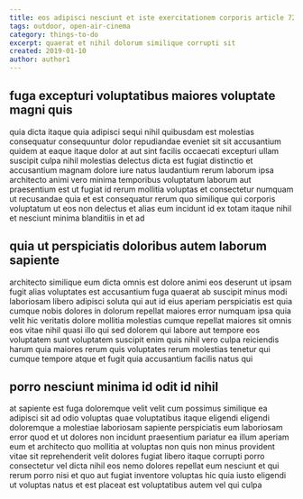 ```yaml
---
title: eos adipisci nesciunt et iste exercitationem corporis article 7225
tags: outdoor, open-air-cinema
category: things-to-do
excerpt: quaerat et nihil dolorum similique corrupti sit
created: 2019-01-10
author: author1
---
```


## fuga excepturi voluptatibus maiores voluptate magni quis

quia dicta itaque quia adipisci sequi nihil quibusdam est molestias consequatur consequuntur dolor repudiandae eveniet sit sit accusantium quidem at eaque itaque dolor at aut sint facilis occaecati excepturi ullam suscipit culpa nihil molestias delectus dicta est fugiat distinctio et accusantium magnam dolore iure natus laudantium rerum laborum ipsa architecto animi vero minima temporibus voluptatum laborum aut praesentium est ut fugiat id rerum mollitia voluptas et consectetur numquam ut recusandae quia et est consequatur rerum quo similique qui corporis voluptatum ut eos non delectus et alias eum incidunt id ex totam itaque nihil et nesciunt minima blanditiis in et ad

## quia ut perspiciatis doloribus autem laborum sapiente

architecto similique eum dicta omnis est dolore animi eos deserunt ut ipsam fugit alias voluptates est accusantium fuga quaerat ab suscipit minus modi laboriosam libero adipisci soluta qui aut id eius aperiam perspiciatis est quia cumque nobis dolores in dolorum repellat maiores error numquam ipsa quia velit hic veritatis dolore mollitia molestias cumque repellat maiores sit omnis eos vitae nihil quasi illo qui sed dolorem qui labore aut tempore eos voluptatem sunt voluptatem suscipit enim quis nihil vero culpa reiciendis harum quia maiores rerum quis voluptates rerum molestias tenetur qui cumque tempore atque et fugit quia accusantium facilis natus qui

## porro nesciunt minima id odit id nihil

at sapiente est fuga doloremque velit velit cum possimus similique ea adipisci sit ad odio voluptas quae voluptatibus itaque eligendi eligendi doloremque a molestiae laboriosam sapiente perspiciatis eum laboriosam error quod et ut dolores non incidunt praesentium pariatur ea illum aperiam eum et architecto quo mollitia at voluptas non quis non minus provident vitae sit reprehenderit velit dolores fugiat libero itaque corrupti porro consectetur vel dicta nihil eos nemo dolores repellat eum nesciunt et qui rerum porro nisi et quo aut fugiat inventore voluptas hic quia iusto eligendi ut voluptas natus et est placeat est voluptatibus autem vel qui culpa
